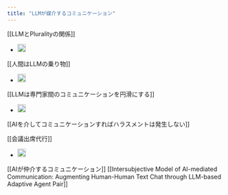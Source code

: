 ```yaml
---
title: "LLMが媒介するコミュニケーション"
---
```



[[LLMとPluralityの関係]]
- <img src='https://scrapbox.io/api/pages/nishio/LLMとPluralityの関係/icon' alt='LLMとPluralityの関係.icon' height="19.5"/>
[[人間はLLMの乗り物]]
- <img src='https://scrapbox.io/api/pages/nishio/人間はLLMの乗り物/icon' alt='人間はLLMの乗り物.icon' height="19.5"/>
[[LLMは専門家間のコミュニケーションを円滑にする]]
- <img src='https://scrapbox.io/api/pages/nishio/LLMは専門家間のコミュニケーションを円滑にする/icon' alt='LLMは専門家間のコミュニケーションを円滑にする.icon' height="19.5"/>
[[AIを介してコミュニケーションすればハラスメントは発生しない]]

[[会議出席代行]]
- <img src='https://scrapbox.io/api/pages/nishio/会議出席代行/icon' alt='会議出席代行.icon' height="19.5"/>

[[AIが仲介するコミュニケーション]]
[[Intersubjective Model of AI-mediated Communication: Augmenting Human-Human Text Chat through LLM-based Adaptive Agent Pair]]
